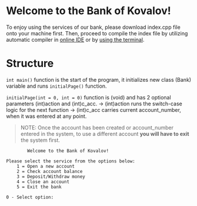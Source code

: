 # Welcome to the Bank of Kovalov!

To enjoy using the services of our bank, please download index.cpp file onto your machine first. Then, proceed to compile the index file by utilizing automatic compiler in [online IDE](https://www.codechef.com/ide) or by [using the terminal](https://www.codecademy.com/article/cpp-compile-execute-locally).

# Structure

`int main()` function is the start of the program, it initializes new class (Bank) variable and runs `initialPage()` function.

`initialPage(int = 0, int = 0)` function is (void) and has 2 optional parameters (int)action and (int)c_acc.
    -> (int)action runs the switch-case logic for the next function
    -> (int)c_acc carries current account_number, when it was entered at any point.

> NOTE: Once the account has been created or account_number entered in the system, to use a different account **you will have to exit** the system first.


```
		Welcome to the Bank of Kovalov!

Please select the service from the options below:
	1 = Open a new account
	2 = Check account balance
	3 = Deposit/Withdraw money
	4 = Close an account
	5 = Exit the bank

0 - Select option:
```